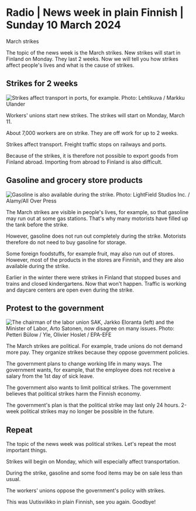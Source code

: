 # Radio \| News week in plain Finnish \| Sunday 10 March 2024

March strikes

The topic of the news week is the March strikes. New strikes will start in Finland on Monday. They last 2 weeks. Now we will tell you how strikes affect people's lives and what is the cause of strikes.

## Strikes for 2 weeks

![Strikes affect transport in ports, for example. Photo: Lehtikuva / Markku Ulander](https://images.cdn.yle.fi/image/upload/c_crop,h_2001,w_3558,x_4,y_5/ar_1.7777777777777777,c_fill,g_faces,h_431,w_767/dpr_1.0/q_auto:eco/f_auto/fl_lossy/v1709900620/39-125383865e82fa4a7aee)

Workers' unions start new strikes. The strikes will start on Monday, March 11.

About 7,000 workers are on strike. They are off work for up to 2 weeks.

Strikes affect transport. Freight traffic stops on railways and ports.

Because of the strikes, it is therefore not possible to export goods from Finland abroad. Importing from abroad to Finland is also difficult.

## Gasoline and grocery store products

![Gasoline is also available during the strike. Photo: LightField Studios Inc. / Alamy/All Over Press](https://images.cdn.yle.fi/image/upload/c_crop,h_4140,w_7360,x_0,y_445/ar_1.7777777777777777,c_fill,g_faces,h_431,w_767/dpr_1.0/q_auto:eco/f_auto/fl_lossy/v1710079262/39-97337362b28e31264cc)

The March strikes are visible in people's lives, for example, so that gasoline may run out at some gas stations. That's why many motorists have filled up the tank before the strike.

However, gasoline does not run out completely during the strike. Motorists therefore do not need to buy gasoline for storage.

Some foreign foodstuffs, for example fruit, may also run out of stores. However, most of the products in the stores are Finnish, and they are also available during the strike.

Earlier in the winter there were strikes in Finland that stopped buses and trains and closed kindergartens. Now that won't happen. Traffic is working and daycare centers are open even during the strike.

## Protest to the government

![The chairman of the labor union SAK, Jarkko Eloranta (left) and the Minister of Labor, Arto Satonen, now disagree on many issues. Photo: Petteri Bülow / Yle, Olivier Hoslet / EPA-EFE](https://images.cdn.yle.fi/image/upload/c_crop,h_1080,w_1919,x_0,y_0/ar_1.7777777777777777,c_fill,g_faces,h_431,w_767/dpr_1.0/q_auto:eco/f_auto/fl_lossy/v1707924358/39-124438165ccd8d058f0c)

The March strikes are political. For example, trade unions do not demand more pay. They organize strikes because they oppose government policies.

The government plans to change working life in many ways. The government wants, for example, that the employee does not receive a salary from the 1st day of sick leave.

The government also wants to limit political strikes. The government believes that political strikes harm the Finnish economy.

The government's plan is that the political strike may last only 24 hours. 2-week political strikes may no longer be possible in the future.

## Repeat

The topic of the news week was political strikes. Let's repeat the most important things.

Strikes will begin on Monday, which will especially affect transportation.

During the strike, gasoline and some food items may be on sale less than usual.

The workers' unions oppose the government's policy with strikes.

This was Uutisviikko in plain Finnish, see you again. Goodbye!
